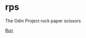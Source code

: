 # rps
The Odin Project rock paper scissors

<a href="https://bileeave.github.io/rps/" target="_blank" rel="noopener noreferrer">Run</a>
